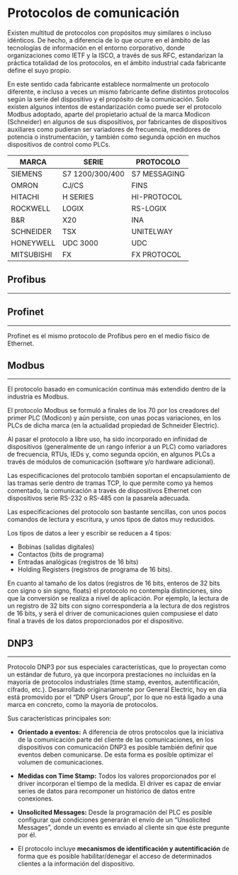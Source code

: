 # Protocolos de comunicación

Existen multitud de protocolos con propósitos muy similares o incluso idénticos. De hecho, a diferencia de lo que ocurre en el ámbito de las tecnologías de información en el entorno corporativo, donde organizaciones como IETF y la ISCO, a través de sus RFC, estandarizan la práctica totalidad de los protocolos, en el ámbito industrial cada fabricante define el suyo propio.

En este sentido cada fabricante establece normalmente un protocolo diferente, e incluso a veces un mismo fabricante define distintos protocolos según la serie del dispositivo y el propósito de la comunicación. Solo existen algunos intentos de estandarización como puede ser el protocolo Modbus adoptado, aparte del propietario actual de la marca Modicon (Schneider) en algunos de sus dispositivos, por fabricantes de dispositivos auxiliares como pudieran ser variadores de frecuencia, medidores de potencia o instrumentación, y también como segunda opción en muchos dispositivos de control como PLCs.

| MARCA | SERIE | PROTOCOLO |
| -- | -- | -- |
| SIEMENS | S7 1200/300/400 | S7 MESSAGING |
| OMRON | CJ/CS | FINS |
| HITACHI | H SERIES | HI-PROTOCOL |
| ROCKWELL | LOGIX | RS-LOGIX |
| B&R | X20 | INA |
| SCHNEIDER | TSX | UNITELWAY |
| HONEYWELL | UDC 3000 | UDC |
| MITSUBISHI | FX | FX PROTOCOL |

## Profibus
---

## Profinet
---
Profinet es el mismo protocolo de Profibus pero en el medio físico de Ethernet.

## Modbus
---
El protocolo basado en comunicación continua más extendido dentro de la industria es Modbus.

El protocolo Modbus se formuló a finales de los 70 por los creadores del primer PLC (Modicon) y
aún persiste, con unas pocas variaciones, en los PLCs de dicha marca (en la actualidad propiedad de Schneider Electric).

Al pasar el protocolo a libre uso, ha sido incorporado en infinidad de dispositivos (generalmente de un rango inferior a un PLC) como variadores de frecuencia, RTUs, IEDs y, como segunda opción, en algunos PLCs a través de módulos de comunicación (software y/o hardware adicional).

Las especificaciones del protocolo también soportan el encapsulamiento de las tramas serie dentro de tramas TCP, lo que permite como ya hemos comentado, la comunicación a través de
dispositivos Ethernet con dispositivos serie RS-232 o RS-485 con la pasarela adecuada.

Las especificaciones del protocolo son bastante sencillas, con unos pocos comandos de lectura y
escritura, y unos tipos de datos muy reducidos.

Los tipos de datos a leer y escribir se reducen a 4 tipos:
* Bobinas (salidas digitales)
* Contactos (bits de programa)
* Entradas analógicas (registros de 16 bits)
* Holding Registers (registros de programa de 16 bits).

En cuanto al tamaño de los datos (registros de 16 bits, enteros de 32 bits con signo o sin signo, floats) el protocolo no contempla distinciones, sino que la conversión se realiza a nivel de aplicación. Por ejemplo, la lectura de un registro de 32 bits con signo correspondería a la lectura de dos registros de 16 bits, y será el driver de comunicaciones quien compusiese el dato final a través de los datos proporcionados por el dispositivo.

## DNP3
---
Protocolo DNP3 por sus especiales características, que lo proyectan como un estándar de futuro, ya que incorpora prestaciones no incluidas en la mayoría de protocolos industriales (time stamp, eventos, autentificación, cifrado, etc.). Desarrollado originariamente por General Electric, hoy en día está promovido por el “DNP Users Group”, por lo que no está ligado a una marca en concreto, como la mayoría de protocolos.

Sus características principales son:
* **Orientado a eventos:** A diferencia de otros protocolos que la iniciativa de la comunicación parte del cliente de las comunicaciones, en los dispositivos con comunicación DNP3 es posible también definir que eventos deben comunicarse. De esta forma es posible optimizar
el volumen de comunicaciones.

* **Medidas con Time Stamp:** Todos los valores proporcionados por el driver incorporan el
tiempo de la medida. El driver es capaz de enviar series de datos para recomponer un
histórico de datos entre conexiones.

* **Unsolicited Messages:** Desde la programación del PLC es posible configurar qué
condiciones generarán el envío de un “Unsolicited Messages”, donde un evento es enviado
al cliente sin que éste pregunte por él.

* El protocolo incluye **mecanismos de identificación y autentificación** de forma que es
posible habilitar/denegar el acceso de determinados clientes a la información del dispositivo.